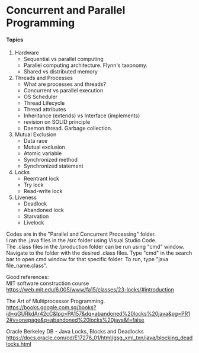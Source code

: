 # Concurrent and Parallel Programming
#### Topics
<ol>
  <li>Hardware 
    <ul>
      <li> Sequential vs parallel computing
      <li> Parallel computing architecture. Flynn's taxonomy.  
      <li> Shared vs distributed memory
    </ul>
  <li>Threads and Processes 
    <ul>
      <li> What are processes and threads?
      <li> Concurrent vs parallel execution
      <li> OS Scheduler
      <li> Thread Lifecycle
      <li> Thread attributes
      <li>Inheritance (extends) vs Interface (implements)
      <li> revision on SOLID principle
      <li> Daemon thread. Garbage collection.
    </ul>
  <li>Mutual Exclusion 
    <ul>
      <li> Data race
      <li> Mutual exclusion
      <li> Atomic variable
      <li> Synchronized method
      <li> Synchronized statement
    </ul>
  <li>Locks 
    <ul>
      <li> Reentrant lock
      <li> Try lock
      <li> Read-write lock
    </ul>
  <li>Liveness
    <ul>
      <li> Deadlock
      <li> Abandoned lock
      <li> Starvation
      <li> Livelock
    </ul>  
</ol>

<p> Codes are in the "Parallel and Concurrent Processing" folder.<br>
I ran the .java files in the /src folder using Visual Studio Code.<br>
The .class files in the /production folder can be run using "cmd" window.  Navigate to the folder with the desired .class files. Type "cmd" in the search bar to open cmd window for that specific folder. To run, type "java file_name.class".

Good references:<br>
MIT software construction course<br>
https://web.mit.edu/6.005/www/fa15/classes/23-locks/#introduction

The Art of Multiprocessor Programming.<br>
https://books.google.com.sg/books?id=qGURkdAr42cC&lpg=PA157&dq=abandoned%20locks%20java&pg=PR12#v=onepage&q=abandoned%20locks%20java&f=false

Oracle Berkeley DB - Java Locks, Blocks and Deadlocks<br>
https://docs.oracle.com/cd/E17276_01/html/gsg_xml_txn/java/blocking_deadlocks.html
